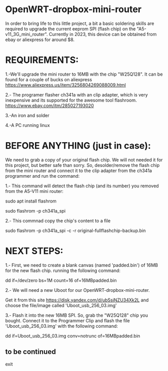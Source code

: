 # OpenWRT-dropbox-mini-router


In order to bring life to this little project, a bit a basic soldering skills are required to upgrade the current eeprom SPI (flash chip) on the "A5-v11_3G_mini_router". Currently in 2023, this device can be obtained from ebay or aliexpress for around $8.


# REQUIREMENTS:

1.-We'll upgrade the mini router to 16MB with the chip "W25Q128". It can be found for a couple of bucks on aliexpress
https://www.aliexpress.us/item/3256804269088009.html

2.- The programer flasher ch341a with an clip adapter, which is very inexpensive and its supported for the awesome tool flashroom.
https://www.ebay.com/itm/285027193020

3.-An iron and solder

4.-A PC running linux

# BEFORE ANYTHING (just in case):

We need to grab a copy of your original flash chip. We will not needed it for this project, but better safe than sorry. So, desolder/remove the flash chip from the mini router and connect it to the clip adapter from the ch341a programmer and run the command:


1.- This command will detect the flash chip (and its number) you removed from the A5-V11 mini router:

sudo apt install flashrom

sudo flashrom -p ch341a_spi 


2.- This commnad copy the chip's content to a file

sudo flashrom -p ch341a_spi -c <detected flash chip> -r original-fullflashchip-backup.bin 


# NEXT STEPS:

1.- First, we need to create a blank canvas (named 'padded.bin') of 16MB for the new flash chip.
running the following command:

 dd if=/dev/zero bs=1M count=16 of=16MBpadded.bin


2.- We will need a new Uboot for our OpenWRT-dropbox-mini-router. 

Get it from this site https://disk.yandex.com/d/ubSsjNZU34Xk2L and choose the file/image called 'Uboot_usb_256_03.img'


3.- Flash it into the new 16MB SPI. So, grab the "W25Q128" chip you bought. 
Connect it to the Programmer Clip and flash the file 'Uboot_usb_256_03.img' with the following command:  

dd if=Uboot_usb_256_03.img conv=notrunc of=16MBpadded.bin





## to be continued




exit
